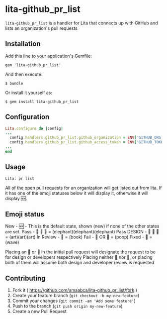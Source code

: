 # lita-github_pr_list

`lita-github_pr_list` is a handler for Lita that connects up with GitHub and lists an organization's pull requests

## Installation

Add this line to your application's Gemfile:

    gem 'lita-github_pr_list'

And then execute:

    $ bundle

Or install it yourself as:

    $ gem install lita-github_pr_list

## Configuration

```ruby
Lita.configure do |config|
...
  config.handlers.github_pr_list.github_organization = ENV['GITHUB_ORG']
  config.handlers.github_pr_list.github_access_token = ENV['GITHUB_TOKEN']
...
end
```

## Usage

```Lita: pr list```

All of the open pull requests for an organization will get listed out from lita. If it has one of the emoji statuses below it
will display it, otherwise it will display :new:.

## Emoji status

New - :new: - This is the default state, shown (new) if none of the other states are set.
Pass - :elephant: :elephant: :elephant: = (elephant)(elephant)(elephant)
Pass DESIGN - :art: :art: :art: = (art)(art)(art)
In Review - :book: = (book)
Fail - :poop: OR :hankey: = (poop)
Fixed - :wave:  = (wave)

Placing an :art: or :elephant: in the initial pull request will designate the request to be for design or developers respectively
Placing neither :art: nor :elephant:, or placing both of them will assume both design and developer review is requested

## Contributing

1. Fork it ( https://github.com/amaabca/lita-github_pr_list/fork )
2. Create your feature branch (`git checkout -b my-new-feature`)
3. Commit your changes (`git commit -am 'Add some feature'`)
4. Push to the branch (`git push origin my-new-feature`)
5. Create a new Pull Request

